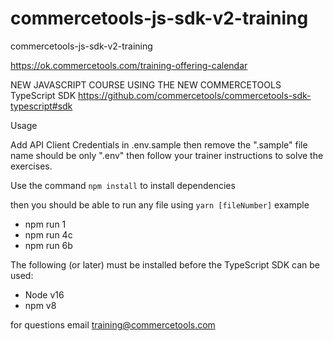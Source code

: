 # commercetools-js-sdk-v2-training
commercetools-js-sdk-v2-training

https://ok.commercetools.com/training-offering-calendar

NEW JAVASCRIPT COURSE USING THE NEW COMMERCETOOLS TypeScript SDK 
https://github.com/commercetools/commercetools-sdk-typescript#sdk

Usage

Add API Client Credentials in .env.sample then remove the ".sample" file name should be only ".env"
then follow your trainer instructions to solve the exercises.

Use the command `npm install` to install dependencies

then you should be able to run any file using `yarn [fileNumber]`
example
- npm run 1
- npm run 4c 
- npm run 6b

The following (or later) must be installed before the TypeScript SDK can be used:
- Node v16
- npm v8

for questions email training@commercetools.com